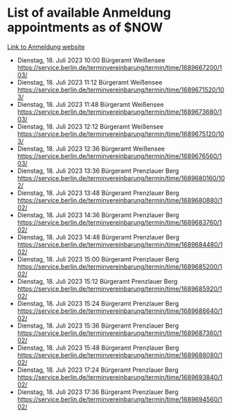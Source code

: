 # List of available Anmeldung appointments as of $NOW
[Link to Anmeldung website](https://service.berlin.de/terminvereinbarung/termin/tag.php?termin=1&anliegen[]=120686&dienstleisterlist=122210,122217,327316,122219,327312,122227,327314,122231,327346,122243,327348,122254,122252,329742,122260,329745,122262,329748,122271,327278,122273,327274,122277,327276,330436,122280,327294,122282,327290,122284,327292,122291,327270,122285,327266,122286,327264,122296,327268,150230,329760,122297,327286,122294,327284,122312,329763,122314,329775,122304,327330,122311,327334,122309,327332,317869,122281,327352,122279,329772,122283,122276,327324,122274,327326,122267,329766,122246,327318,122251,327320,122257,327322,122208,327298,122226,327300&herkunft=http%3A%2F%2Fservice.berlin.de%2Fdienstleistung%2F120686%2F)
- Dienstag, 18. Juli 2023 10:00 Bürgeramt Weißensee https://service.berlin.de/terminvereinbarung/termin/time/1689667200/103/
- Dienstag, 18. Juli 2023 11:12 Bürgeramt Weißensee https://service.berlin.de/terminvereinbarung/termin/time/1689671520/103/
- Dienstag, 18. Juli 2023 11:48 Bürgeramt Weißensee https://service.berlin.de/terminvereinbarung/termin/time/1689673680/103/
- Dienstag, 18. Juli 2023 12:12 Bürgeramt Weißensee https://service.berlin.de/terminvereinbarung/termin/time/1689675120/103/
- Dienstag, 18. Juli 2023 12:36 Bürgeramt Weißensee https://service.berlin.de/terminvereinbarung/termin/time/1689676560/103/
- Dienstag, 18. Juli 2023 13:36 Bürgeramt Prenzlauer Berg https://service.berlin.de/terminvereinbarung/termin/time/1689680160/102/
- Dienstag, 18. Juli 2023 13:48 Bürgeramt Prenzlauer Berg https://service.berlin.de/terminvereinbarung/termin/time/1689680880/102/
- Dienstag, 18. Juli 2023 14:36 Bürgeramt Prenzlauer Berg https://service.berlin.de/terminvereinbarung/termin/time/1689683760/102/
- Dienstag, 18. Juli 2023 14:48 Bürgeramt Prenzlauer Berg https://service.berlin.de/terminvereinbarung/termin/time/1689684480/102/
- Dienstag, 18. Juli 2023 15:00 Bürgeramt Prenzlauer Berg https://service.berlin.de/terminvereinbarung/termin/time/1689685200/102/
- Dienstag, 18. Juli 2023 15:12 Bürgeramt Prenzlauer Berg https://service.berlin.de/terminvereinbarung/termin/time/1689685920/102/
- Dienstag, 18. Juli 2023 15:24 Bürgeramt Prenzlauer Berg https://service.berlin.de/terminvereinbarung/termin/time/1689686640/102/
- Dienstag, 18. Juli 2023 15:36 Bürgeramt Prenzlauer Berg https://service.berlin.de/terminvereinbarung/termin/time/1689687360/102/
- Dienstag, 18. Juli 2023 15:48 Bürgeramt Prenzlauer Berg https://service.berlin.de/terminvereinbarung/termin/time/1689688080/102/
- Dienstag, 18. Juli 2023 17:24 Bürgeramt Prenzlauer Berg https://service.berlin.de/terminvereinbarung/termin/time/1689693840/102/
- Dienstag, 18. Juli 2023 17:36 Bürgeramt Prenzlauer Berg https://service.berlin.de/terminvereinbarung/termin/time/1689694560/102/
